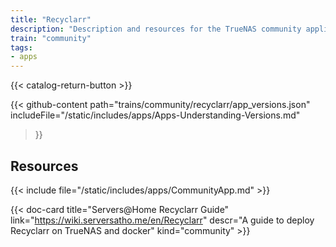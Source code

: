 ```yaml
---
title: "Recyclarr"
description: "Description and resources for the TrueNAS community application called Recyclarr."
train: "community"
tags:
- apps
---
```


{{< catalog-return-button >}}

{{< github-content 
    path="trains/community/recyclarr/app_versions.json"
	includeFile="/static/includes/apps/Apps-Understanding-Versions.md"
>}}

## Resources

{{< include file="/static/includes/apps/CommunityApp.md" >}}

<!-- {{< include file="/static/includes/apps/CommunityPleaseExpand.md" >}} -->

<div class="docs-sections">

{{< doc-card title="Servers@Home Recyclarr Guide" link="https://wiki.serversatho.me/en/Recyclarr" descr="A guide to deploy Recyclarr on TrueNAS and docker" kind="community" >}}

</div>
